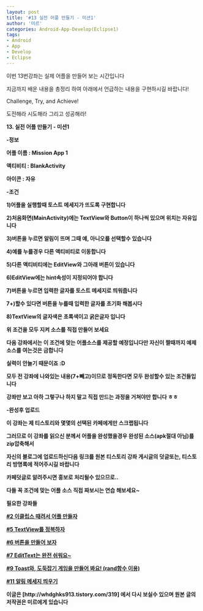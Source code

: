 ```yaml
---
layout: post
title: '#13 실전 어플 만들기 - 미션1'
author: '미르'
categories: Android-App-Develop(Eclipse1)
tags:
- Android
- App
- Develop
- Eclipse
---
```



<script> location.href='https://cafe.naver.com/develoid/298768' ; </script>

<p>이번 13번강좌는 실제 어플을 만들어 보는 시간입니다</p><p>지금까지 배운 내용을 총정리 하여 아래에서 언급하는 내용을 구현하시길 바랍니다!</p><p>Challenge,&nbsp;Try, and&nbsp;Achieve!</p><p>도전해라 시도해라 그리고 성공해라!</p><p><b></p><p><b>13. 실전 어플 만들기 - 미션1</b></p><p><b></p><p>-정보</p><p>어플&nbsp;이름 : Mission App 1</p><p>액티비티 : BlankActivity</p><p>아이콘 : 자유</p><p><b></p><p>-조건</p><p>1)어플을 실행할때 토스트 메세지가 뜨도록 구현합니다</p><p>2)처음화면(MainActivity)에는 TextView와 Button이 하나씩 있으며 위치는 자유입니다</p><p>3)버튼을 누르면 알림이 뜨며 그때 예, 아니오를 선택할수 있습니다</p><p>4)예를 누를경우 다른 액티비티로 이동합니다</p><p><b></p><p>5)다른 액티비티에는 EditView와 그아래 버튼이 있습니다</p><p>6)EditView에는 hint속성이 지정되어야 합니다</p><p>7)버튼을 누르면 입력한 글자를 토스트 메세지로 띄워줍니다</p><p>7+)할수 있다면 버튼을 누를때 입력한 글자를 초기화 해봅시다</p><p><b></p><p>8)TextView의 글자색은 초록색이고 굵은글자 입니다</p><p><b></p><p><b></p><p>위 조건을 모두 지켜 소스를 직접 만들어 보세요</p><p>다음 강좌에서는 이 조건에 맞는 어플소스를 제공할 예정입니다만 자신이 짤때까지 예제소스를 여는것은 금합니다</p><p>실력이 안늘기 때문이죠 :D</p><p><b></p><p>모두 전 강좌에 나와있는 내용(7+빼고)이므로 정독한다면 모두 완성할수 있는 조건들입니다</p><p><b></p><p>강좌만 보고 아하 그렇구나 하지 말고 직접 만드는 과정을 거쳐야만 합니다 ㅎㅎ</p><p><b></p><p>-완성후 업로드</p><p>이 강좌는 제 티스토리와 몇몇의 선택된 카페에게만 스크랩됩니다</p><p>그러므로 이 강좌를 읽으신 분께서 어플을 완성했을경우 완성된 소스(apk절대 아님)를 zip압축해서</p><p>자신의 블로그에 업로드하신다음 링크를 원본 티스토리 강좌 게시글의 덧글또는, 티스토리 방명록에 적어주시길 바랍니다</p><p><b></p><p>카페덧글로 알려주시면 흥보로 처리될수 있으므로..</p><p><b></p><p><b></p><p>다들 꼭 조건에 맞는 어플 소스 직접 짜보시는 연습 해보세요~</p><p><b></p><p>필요한 강좌들</p><p><a href="http://whdghks913.tistory.com/287">#2 이클립스 때려서 어플 만들자</a></p><p><a href="http://whdghks913.tistory.com/291">#5 TextView를 정복하자</a></p><p><a href="http://whdghks913.tistory.com/295">#6 버튼을 만들어 보자</a></p><p><a href="http://whdghks913.tistory.com/306">#7 EditText는 완전 쉬워요~</a></p><p><a href="http://whdghks913.tistory.com/310">#9 Toast와, 도둑잡기 게임을 만들어 봐요! (rand함수 이용)</a></p><p><a href="http://whdghks913.tistory.com/315">#11 알림 메세지 띄우기</a></p><p></p><p><b></p><p></p><p><p><b></p><p>이글은 [http://whdghks913.tistory.com/319] 에서 다시 보실수 있으며 원본 글의 저작권은 미르에게 있습니다</p></p>
